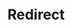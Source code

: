 ﻿---
layout: src/layouts/Redirect.astro
title: Redirect
redirect: /docs/administration/managing-infrastructure/lost-master-key
pubDate:  2023-01-01
navSearch: false
navSitemap: false
navMenu: false
---
